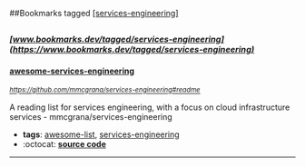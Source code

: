 ##Bookmarks tagged [[services-engineering]](https://www.bookmarks.dev?q=[services-engineering])

_<sup><sup>[www.bookmarks.dev/tagged/services-engineering](https://www.bookmarks.dev/tagged/services-engineering)</sup></sup>_
---
#### [awesome-services-engineering](https://github.com/mmcgrana/services-engineering#readme)
_<sup>https://github.com/mmcgrana/services-engineering#readme</sup>_

A reading list for services engineering, with a focus on cloud infrastructure services - mmcgrana/services-engineering
* **tags**: [awesome-list](../tagged/awesome-list.md), [services-engineering](../tagged/services-engineering.md)
* :octocat: **[source code](https://github.com/mmcgrana/services-engineering#readme)**
---
